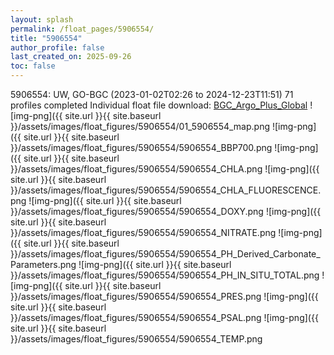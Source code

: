 ```yaml
---
layout: splash
permalink: /float_pages/5906554/
title: "5906554"
author_profile: false
last_created_on: 2025-09-26
toc: false
---
```

 
5906554: UW, GO-BGC (2023-01-02T02:26 to 2024-12-23T11:51)
71 profiles completed
Individual float file download: [BGC_Argo_Plus_Global](https://ftp.soest.hawaii.edu/bgc_argo_plus/Individual_Floats/outliers_removed/5906554_Sprof_processed.nc)
![img-png]({{ site.url }}{{ site.baseurl }}/assets/images/float_figures/5906554/01_5906554_map.png
![img-png]({{ site.url }}{{ site.baseurl }}/assets/images/float_figures/5906554/5906554_BBP700.png
![img-png]({{ site.url }}{{ site.baseurl }}/assets/images/float_figures/5906554/5906554_CHLA.png
![img-png]({{ site.url }}{{ site.baseurl }}/assets/images/float_figures/5906554/5906554_CHLA_FLUORESCENCE.png
![img-png]({{ site.url }}{{ site.baseurl }}/assets/images/float_figures/5906554/5906554_DOXY.png
![img-png]({{ site.url }}{{ site.baseurl }}/assets/images/float_figures/5906554/5906554_NITRATE.png
![img-png]({{ site.url }}{{ site.baseurl }}/assets/images/float_figures/5906554/5906554_PH_Derived_Carbonate_Parameters.png
![img-png]({{ site.url }}{{ site.baseurl }}/assets/images/float_figures/5906554/5906554_PH_IN_SITU_TOTAL.png
![img-png]({{ site.url }}{{ site.baseurl }}/assets/images/float_figures/5906554/5906554_PRES.png
![img-png]({{ site.url }}{{ site.baseurl }}/assets/images/float_figures/5906554/5906554_PSAL.png
![img-png]({{ site.url }}{{ site.baseurl }}/assets/images/float_figures/5906554/5906554_TEMP.png
